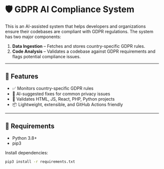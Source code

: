 # 🛡️ GDPR AI Compliance System

This is an AI-assisted system that helps developers and organizations ensure their codebases are compliant with GDPR regulations. The system has two major components:

1. **Data Ingestion** – Fetches and stores country-specific GDPR rules.
2. **Code Analysis** – Validates a codebase against GDPR requirements and flags potential compliance issues.

---

## 🚀 Features

- ✅ Monitors country-specific GDPR rules
- 🧠 AI-suggested fixes for common privacy issues
- 📁 Validates HTML, JS, React, PHP, Python projects
- 📦 Lightweight, extensible, and GitHub Actions friendly

---

## 🧰 Requirements

- Python 3.8+
- pip3

Install dependencies:

```bash
pip3 install -r requirements.txt
